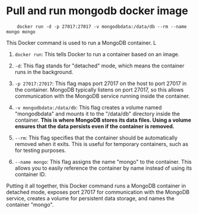 # Pull and run mongodb docker image
```
    docker run -d -p 27017:27017 -v mongodbdata:/data/db --rm --name mongo mongo
```

This Docker command is used to run a MongoDB container. L

1. `docker run`: This tells Docker to run a container based on an image.

2. `-d`: This flag stands for "detached" mode, which means the container runs in the background.

3. `-p 27017:27017`: This flag maps port 27017 on the host to port 27017 in the container. MongoDB typically listens on port 27017, so this allows communication with the MongoDB service running inside the container.

4. `-v mongodbdata:/data/db`: This flag creates a volume named "mongodbdata" and mounts it to the "/data/db" directory inside the container. **This is where MongoDB stores its data files. Using a volume ensures that the data persists even if the container is removed.**

5. `--rm`: This flag specifies that the container should be automatically removed when it exits. This is useful for temporary containers, such as for testing purposes.

6. `--name mongo`: This flag assigns the name "mongo" to the container. This allows you to easily reference the container by name instead of using its container ID.

Putting it all together, this Docker command runs a MongoDB container in detached mode, exposes port 27017 for communication with the MongoDB service, creates a volume for persistent data storage, and names the container "mongo".